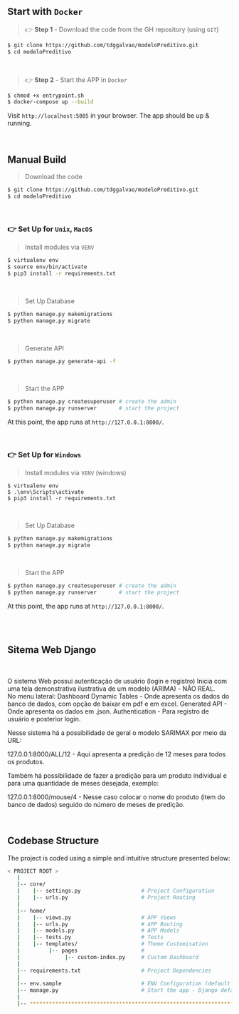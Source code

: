 ## Start with `Docker`

> 👉 **Step 1** - Download the code from the GH repository (using `GIT`) 

```bash
$ git clone https://github.com/tdggalvao/modeloPreditivo.git
$ cd modeloPreditivo
```

<br />

> 👉 **Step 2** - Start the APP in `Docker`

```bash
$ chmod +x entrypoint.sh
$ docker-compose up --build 
```

Visit `http://localhost:5085` in your browser. The app should be up & running.

<br />


## Manual Build

> Download the code 

```bash
$ git clone https://github.com/tdggalvao/modeloPreditivo.git
$ cd modeloPreditivo
```

<br />

### 👉 Set Up for `Unix`, `MacOS` 

> Install modules via `VENV`  

```bash
$ virtualenv env
$ source env/bin/activate
$ pip3 install -r requirements.txt
```

<br />

> Set Up Database

```bash
$ python manage.py makemigrations
$ python manage.py migrate
```

<br />

> Generate API

```bash
$ python manage.py generate-api -f
```

<br />

> Start the APP

```bash
$ python manage.py createsuperuser # create the admin
$ python manage.py runserver       # start the project
```

At this point, the app runs at `http://127.0.0.1:8000/`. 

<br />

### 👉 Set Up for `Windows` 

> Install modules via `VENV` (windows) 

```
$ virtualenv env
$ .\env\Scripts\activate
$ pip3 install -r requirements.txt
```

<br />

> Set Up Database

```bash
$ python manage.py makemigrations
$ python manage.py migrate
```

<br />

> Start the APP

```bash
$ python manage.py createsuperuser # create the admin
$ python manage.py runserver       # start the project
```


At this point, the app runs at `http://127.0.0.1:8000/`. 

<br />

<br />

## Sitema Web Django

<br />

O sistema Web possui autenticação de usuário (login e registro)
Inicia com uma tela demonstrativa ilustrativa de um modelo (ARIMA) - NÂO REAL.
<br />
No menu lateral:
Dashboard
Dynamic Tables - Onde apresenta os dados do banco de dados, com opção de baixar em pdf e em excel.
Generated API - Onde apresenta os dados em .json.
Authentication - Para registro de usuário e posterior login.

Nesse sistema há a possibilidade de geral o modelo SARIMAX por meio da URL:

127.0.0.1:8000/ALL/12 - Aqui apresenta a predição de 12 meses para todos os produtos.

Também há possibilidade de fazer a predição para um produto individual e para uma quantidade de meses desejada, exemplo:

127.0.0.1:8000/mouse/4 - Nesse caso colocar o nome do produto (item do banco de dados) seguido do número de meses de predição.

<br />

## Codebase Structure

The project is coded using a simple and intuitive structure presented below:

```bash
< PROJECT ROOT >
   |
   |-- core/                            
   |    |-- settings.py                   # Project Configuration  
   |    |-- urls.py                       # Project Routing
   |
   |-- home/
   |    |-- views.py                      # APP Views 
   |    |-- urls.py                       # APP Routing
   |    |-- models.py                     # APP Models 
   |    |-- tests.py                      # Tests  
   |    |-- templates/                    # Theme Customisation 
   |         |-- pages                    # 
   |              |-- custom-index.py     # Custom Dashboard      
   |
   |-- requirements.txt                   # Project Dependencies
   |
   |-- env.sample                         # ENV Configuration (default values)
   |-- manage.py                          # Start the app - Django default start script
   |
   |-- ************************************************************************
```
